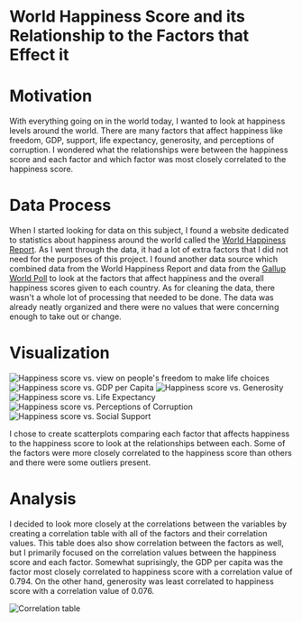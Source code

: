 # World Happiness Score and its Relationship to the Factors that Effect it

# Motivation
With everything going on in the world today, I wanted to look at happiness levels around the world. There are many factors that affect happiness like freedom, GDP, support, life expectancy, generosity, and perceptions of corruption. I wondered what the relationships were between the happiness score and each factor and which factor was most closely correlated to the happiness score. 

# Data Process
When I started looking for data on this subject, I found a website dedicated to statistics about happiness around the world called the [World Happiness Report](https://worldhappiness.report/). As I went through the data, it had a lot of extra factors that I did not need for the purposes of this project. I found another data source which combined data from the World Happiness Report and data from the [Gallup World Poll](https://www.gallup.com/analytics/349487/gallup-global-happiness-center.aspx) to look at the factors that affect happiness and the overall happiness scores given to each country. As for cleaning the data, there wasn't a whole lot of processing that needed to be done. The data was already neatly organized and there were no values that were concerning enough to take out or change. 

# Visualization 
![Happiness score vs. view on people's freedom to make life choices](https://raw.githubusercontent.com/delaneygrein/DATA115_PersonalDataSet/main/Visualization_HappinessReport.png)
![Happiness score vs. GDP per Capita](https://raw.githubusercontent.com/delaneygrein/DATA115_PersonalDataSet/main/GDP.png)
![Happiness score vs. Generosity](https://raw.githubusercontent.com/delaneygrein/DATA115_PersonalDataSet/main/generosity.png)
![Happiness score vs. Life Expectancy](https://raw.githubusercontent.com/delaneygrein/DATA115_PersonalDataSet/main/life%20expectancy.png)
![Happiness score vs. Perceptions of Corruption](https://raw.githubusercontent.com/delaneygrein/DATA115_PersonalDataSet/main/perceptions%20of%20corruption.png)
![Happiness score vs. Social Support](https://raw.githubusercontent.com/delaneygrein/DATA115_PersonalDataSet/main/social%20support.png)

I chose to create scatterplots comparing each factor that affects happiness to the happiness score to look at the relationships between each. Some of the factors were more closely correlated to the happiness score than others and there were some outliers present.

# Analysis 
I decided to look more closely at the correlations between the variables by creating a correlation table with all of the factors and their correlation values. This table does also show correlation between the factors as well, but I primarily focused on the correlation values between the happiness score and each factor. Somewhat suprisingly, the GDP per capita was the factor most closely correlated to happiness score with a correlation value of 0.794. On the other hand, generosity was least correlated to happiness score with a correlation value of 0.076. 

![Correlation table](https://raw.githubusercontent.com/delaneygrein/DATA115_PersonalDataSet/main/correlation%20table.png)
